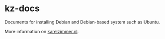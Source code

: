 <!--
###############################################################################
# SPDX-FileComment: Readme for repo kz-docs
#
# SPDX-FileCopyrightText: Karel Zimmer <info@karelzimmer.nl>
# SPDX-License-Identifier: CC0-1.0
###############################################################################
-->

# kz-docs

Documents for installing Debian and Debian-based system such as Ubuntu.

More information on [karelzimmer.nl](https://karelzimmer.nl).
